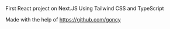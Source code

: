 
First React project on Next.JS
Using Tailwind CSS and TypeScript







Made with the help of https://github.com/goncy
